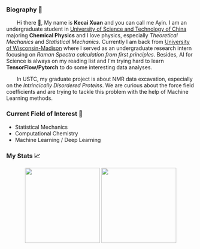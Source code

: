 ### Biography 🚀
&emsp;&emsp;Hi there 👋, My name is **Kecai Xuan** and you can call me Ayin. I am an undergraduate student in [University of Science and Technology of China](https://www.ustc.edu.cn) majoring **Chemical Physics** and I love physics, especially *Theoretical Mechanics* and *Statistical Mechanics*. Currently I am back from [University of Wisconsin-Madison](https://www.wisc.edu) where I served as an undergraduate research intern focusing on *Raman Spectra calculation from first principles*. Besides, AI for Science is always on my reading list and I'm trying hard to learn **TensorFlow/Pytorch** to do some interesting data analyses.

&emsp;&emsp;In USTC, my graduate project is about NMR data excavation, especially on the *Intrincically Disordered Proteins*. We are curious about the force field coefficients and are trying to tackle this problem with the help of Machine Learning methods.
   
### Current Field of Interest 📓
* Statistical Mechanics
* Computational Chemistry
* Machine Learning / Deep Learning


### My Stats 📈

  <p align="center">
    <img src="https://github-readme-stats.vercel.app/api?username=Bessgendre&count_private=true&show_icons=true" height="200" />
    <img src="https://github-readme-stats.vercel.app/api/top-langs/?username=Bessgendre&show_icons=true" height="200" />
  </p>

